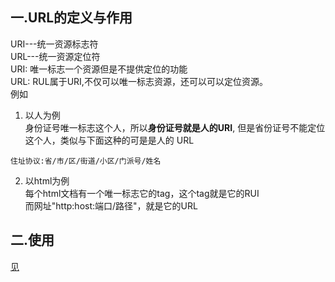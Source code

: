 ## 一.URL的定义与作用
 URI---统一资源标志符  
 URL---统一资源定位符  
URI: 唯一标志一个资源但是不提供定位的功能  
URL: RUL属于URI,不仅可以唯一标志资源，还可以可以定位资源。  
例如  
1. 以人为例  
  身份证号唯一标志这个人，所以**身份证号就是人的URI**,
  但是省份证号不能定位这个人，类似与下面这种的可是是人的
  URL  
  ```$xslt
  住址协议:省/市/区/街道/小区/门派号/姓名 

```
  
2. 以html为例  
  每个html文档有一个唯一标志它的tag，这个tag就是它的RUI  
  而网址"http:host:端口/路径"，就是它的URL
## 二.使用  
[见](/Users/xuyabo/Documents/java/thinkingInJavaPractice/src/main/java/net_other/URLDemo.java)
